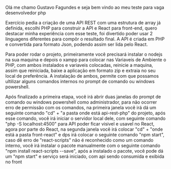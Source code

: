 Olá me chamo Gustavo Fagundes e seja bem vindo ao meu teste para vaga desenvolvedor php

Exercício pedia a criação de uma API REST com uma estrutura de array já definida, escolhi PHP para construir a API e React para front-end, quero destacar minha experiência com esse teste, foi divertido poder usar 2 linguagens diferentes para compôr o resultado final. A API é criada em PHP e convertida para formato Json, podendo assim ser lida pelo React.

Para poder rodar o projeto, primeiramente você precisará instalar o nodejs na sua maquina e depois o xampp para colocar nas Variaveis de Ambiente o PHP, com ambos instalados e variaveis colocadas, reinicie a maquina, assim que reiniciada, baixe a aplicação em formato zip e extraia no seu local de preferência. A instalação de ambos, permite com que possamos ultilizar alguns comandos internos no prompt de comando ou windows powershell.

Após finalizado a primeira etapa, você irá abrir duas janelas do prompt de comando ou windows powershell como administrador, para não ocorrer erro de permissão com os comandos, na primeira janela você irá dá um seguinte comando "cd" + "a pasta onde está api-rest-php" do projeto, após esse comando, você irá iniciar o servidor local dele, com seguinte comando "php -S localhost:4500" para API poder ficar visivel e usavel no React, agora por parte do React, na segunda janela você irá colocar "cd" + "onde está  a pasta front-react" e dps irá colocar o seguinte comando "npm start", caso dê erro de "react-scripts" não é reconhecido como um comando interno, você irá instalar o pacote manualmente com o seguinte comando "npm install react-scripts --save", após a instalado o pacote, você pode dá um "npm start" e serviço será iniciado, com api sendo consumida e exibida no front

